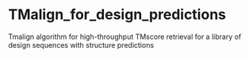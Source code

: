 # TMalign_for_design_predictions
Tmalign algorithm for high-throughput TMscore retrieval for a library of design sequences with structure predictions
